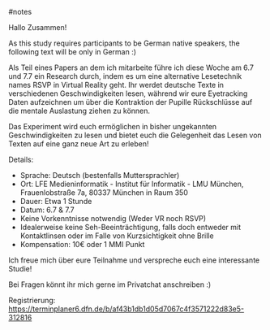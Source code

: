 #notes 

Hallo Zusammen!

As this study requires participants to be German native speakers, the following text will be only in German :)

Als Teil eines Papers an dem ich mitarbeite führe ich diese Woche am 6.7 und 7.7 ein Research durch, indem es um eine alternative Lesetechnik names RSVP in Virtual Reality geht.
Ihr werdet deutsche Texte in verschiedenen Geschwindigkeiten lesen, während wir eure Eyetracking Daten aufzeichnen um über die Kontraktion der Pupille Rückschlüsse auf die mentale Auslastung ziehen zu können.

Das Experiment wird euch ermöglichen in bisher ungekannten Geschwindigkeiten zu lesen und bietet euch die Gelegenheit das Lesen von Texten auf eine ganz neue Art zu erleben!

Details:

- Sprache: Deutsch (bestenfalls Muttersprachler)
- Ort: LFE Medieninformatik - Institut für Informatik - LMU München, Frauenlobstraße 7a, 80337 München in Raum 350
- Dauer: Etwa 1 Stunde
- Datum: 6.7 & 7.7
- Keine Vorkenntnisse notwendig (Weder VR noch RSVP)
- Idealerweise keine Seh-Beeinträchtigung, falls doch entweder mit Kontaktlinsen oder im Falle von Kurzsichtigkeit ohne Brille
- Kompensation: 10€ oder 1 MMI Punkt

Ich freue mich über eure Teilnahme und verspreche euch eine interessante Studie!

Bei Fragen könnt ihr mich gerne im Privatchat anschreiben :)

Registrierung:
https://terminplaner6.dfn.de/b/af43b1db1d05d7067c4f3571222d83e5-312816
